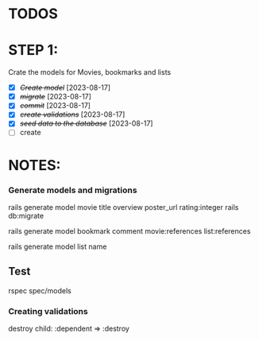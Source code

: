 # TODOS

# STEP 1:

Crate the models for Movies, bookmarks and lists
* [X] ~~*Create model*~~ [2023-08-17]
* [X] ~~*migrate*~~ [2023-08-17]
* [X] ~~*commit*~~ [2023-08-17]
* [X] ~~*create validations*~~ [2023-08-17]
* [X] ~~*seed data to the database*~~ [2023-08-17]
* [ ] create
# NOTES:

### Generate models and migrations
rails generate model movie title overview poster_url rating:integer
rails db:migrate

rails generate model bookmark comment movie:references list:references

rails generate model list name

## Test
rspec spec/models

### Creating validations


destroy child:
:dependent => :destroy
